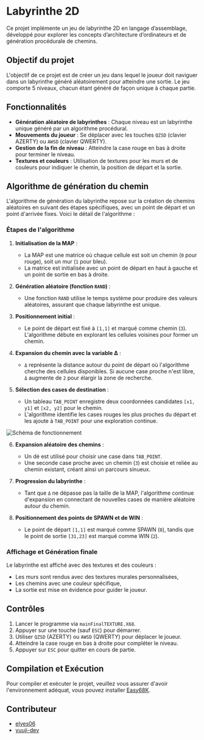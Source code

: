 # Labyrinthe 2D

Ce projet implémente un jeu de labyrinthe 2D en langage d’assemblage, développé pour explorer les concepts d’architecture d’ordinateurs et de génération procédurale de chemins.

## Objectif du projet

L'objectif de ce projet est de créer un jeu dans lequel le joueur doit naviguer dans un labyrinthe généré aléatoirement pour atteindre une sortie. Le jeu comporte 5 niveaux, chacun étant généré de façon unique à chaque partie.

## Fonctionnalités

- **Génération aléatoire de labyrinthes** : Chaque niveau est un labyrinthe unique généré par un algorithme procédural.
- **Mouvements du joueur** : Se déplacer avec les touches `QZSD` (clavier AZERTY) ou `AWSD` (clavier QWERTY).
- **Gestion de la fin de niveau** : Atteindre la case rouge en bas à droite pour terminer le niveau.
- **Textures et couleurs** : Utilisation de textures pour les murs et de couleurs pour indiquer le chemin, la position de départ et la sortie.

## Algorithme de génération du chemin

L'algorithme de génération du labyrinthe repose sur la création de chemins aléatoires en suivant des étapes spécifiques, avec un point de départ et un point d'arrivée fixes. Voici le détail de l'algorithme :

### Étapes de l'algorithme

1. **Initialisation de la MAP** :
   - La MAP est une matrice où chaque cellule est soit un chemin (`0` pour rouge), soit un mur (`1` pour bleu).
   - La matrice est initialisée avec un point de départ en haut à gauche et un point de sortie en bas à droite.

2. **Génération aléatoire (fonction `RAND`)** :
   - Une fonction `RAND` utilise le temps système pour produire des valeurs aléatoires, assurant que chaque labyrinthe est unique.
   
3. **Positionnement initial** :
   - Le point de départ est fixé à `[1,1]` et marqué comme chemin (`3`). L'algorithme débute en explorant les cellules voisines pour former un chemin.

4. **Expansion du chemin avec la variable Δ** :
   - `Δ` représente la distance autour du point de départ où l'algorithme cherche des cellules disponibles. Si aucune case proche n'est libre, `Δ` augmente de `2` pour élargir la zone de recherche.

5. **Sélection des cases de destination** :
   - Un tableau `TAB_POINT` enregistre deux coordonnées candidates `[x1, y1]` et `[x2, y2]` pour le chemin.
   - L'algorithme identifie les cases rouges les plus proches du départ et les ajoute à `TAB_POINT` pour une exploration continue.

![Schéma de fonctionnement](./SchémaEtapes.png)

6. **Expansion aléatoire des chemins** :
   - Un dé est utilisé pour choisir une case dans `TAB_POINT`.
   - Une seconde case proche avec un chemin (`3`) est choisie et reliée au chemin existant, créant ainsi un parcours sinueux.

7. **Progression du labyrinthe** :
   - Tant que `Δ` ne dépasse pas la taille de la MAP, l'algorithme continue d'expansion en connectant de nouvelles cases de manière aléatoire autour du chemin.
   
8. **Positionnement des points de SPAWN et de WIN** :
   - Le point de départ `[1,1]` est marqué comme SPAWN (`0`), tandis que le point de sortie `[31,23]` est marqué comme WIN (`2`).

### Affichage et Génération finale

Le labyrinthe est affiché avec des textures et des couleurs :
- Les murs sont rendus avec des textures murales personnalisées,
- Les chemins avec une couleur spécifique,
- La sortie est mise en évidence pour guider le joueur.

## Contrôles

1. Lancer le programme via `mainFinalTEXTURE.X68`.
2. Appuyer sur une touche (sauf `ESC`) pour démarrer.
3. Utiliser `QZSD` (AZERTY) ou `AWSD` (QWERTY) pour déplacer le joueur.
4. Atteindre la case rouge en bas à droite pour compléter le niveau.
5. Appuyer sur `ESC` pour quitter en cours de partie.

## Compilation et Exécution

Pour compiler et exécuter le projet, veuillez vous assurer d'avoir l'environnement adéquat, vous pouvez installer [Easy68K](http://www.easy68k.com/).

## Contributeur

- [elyes06](https://github.com/elyes06)
- [yuuji-dev](https://github.com/yuuji-dev)
